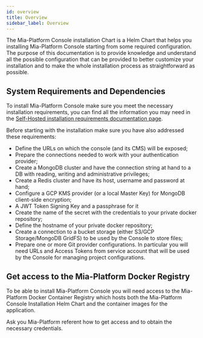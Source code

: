 ```yaml
---
id: overview
title: Overview
sidebar_label: Overview
---
```

The Mia-Platform Console installation Chart is a Helm Chart that helps you installing Mia-Platform Console starting from some required configuration. The purpose of this documentation is to provide knowledge and understand all the possible configuration that can be provided to better customize your installation and to make the whole installation process as straightforward as possible.

## System Requirements and Dependencies

To install Mia-Platform Console make sure you meet the necessary installation requirements, you can find all the information you may need in the [Self-Hosted installation requirements documentation page](../../self_hosted/self_hosted_requirements).

Before starting with the installation make sure you have also addressed these requirements:

  * Define the URLs on which the console (and its CMS) will be exposed;
  * Prepare the connections needed to work with your authentication provider;
  * Create a MongoDB cluster and have the connection string at hand to a DB with reading, writing and administrative privileges;
  * Create a Redis cluster and have its host, username and password at hand;
  * Configure a GCP KMS provider (or a local Master Key) for MongoDB client-side encryption;
  * A JWT Token Signing Key and a passphrase for it
  * Create the name of the secret with the credentials to your private docker repository;
  * Define the hostname of your private docker repository;
  * Create a connection to a bucket storage (either S3/GCP Storage/MongoDB GridFS) to be used by the Console to store files;
  * Prepare one or more Git provider configurations. In particular you will need URLs and Access Tokens from service account that will be used by the Console for managing project configurations.

## Get access to the Mia-Platform Docker Registry

To be able to install Mia-Platform Console you will need access to the Mia-Platform Docker Container Registry which hosts both the Mia-Platform Console Installation Helm Chart and the container images for the application.

Ask you Mia-Platform referent how to get access and to obtain the necessary credentials.
